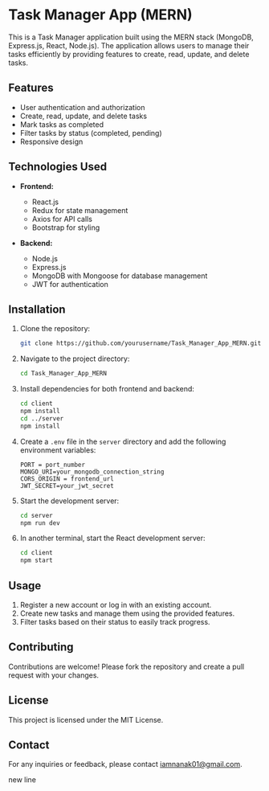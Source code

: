 # Task Manager App (MERN)

This is a Task Manager application built using the MERN stack (MongoDB, Express.js, React, Node.js). The application allows users to manage their tasks efficiently by providing features to create, read, update, and delete tasks.

## Features

- User authentication and authorization
- Create, read, update, and delete tasks
- Mark tasks as completed
- Filter tasks by status (completed, pending)
- Responsive design

## Technologies Used

- **Frontend:**

  - React.js
  - Redux for state management
  - Axios for API calls
  - Bootstrap for styling

- **Backend:**
  - Node.js
  - Express.js
  - MongoDB with Mongoose for database management
  - JWT for authentication

## Installation

1. Clone the repository:

   ```bash
   git clone https://github.com/yourusername/Task_Manager_App_MERN.git
   ```

2. Navigate to the project directory:

   ```bash
   cd Task_Manager_App_MERN
   ```

3. Install dependencies for both frontend and backend:

   ```bash
   cd client
   npm install
   cd ../server
   npm install
   ```

4. Create a `.env` file in the `server` directory and add the following environment variables:

   ```
   PORT = port_number
   MONGO_URI=your_mongodb_connection_string
   CORS_ORIGIN = frontend_url
   JWT_SECRET=your_jwt_secret
   ```

5. Start the development server:

   ```bash
   cd server
   npm run dev
   ```

6. In another terminal, start the React development server:
   ```bash
   cd client
   npm start
   ```

## Usage

1. Register a new account or log in with an existing account.
2. Create new tasks and manage them using the provided features.
3. Filter tasks based on their status to easily track progress.

## Contributing

Contributions are welcome! Please fork the repository and create a pull request with your changes.

## License

This project is licensed under the MIT License.

## Contact

For any inquiries or feedback, please contact iamnanak01@gmail.com.

new line
